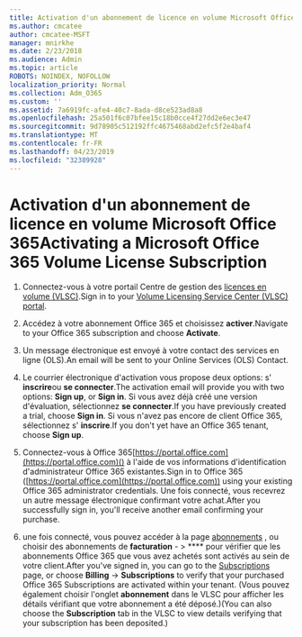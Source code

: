 ```yaml
---
title: Activation d'un abonnement de licence en volume Microsoft Office 365
ms.author: cmcatee
author: cmcatee-MSFT
manager: mnirkhe
ms.date: 2/23/2018
ms.audience: Admin
ms.topic: article
ROBOTS: NOINDEX, NOFOLLOW
localization_priority: Normal
ms.collection: Adm_O365
ms.custom: ''
ms.assetid: 7a6919fc-afe4-40c7-8ada-d8ce523ad8a8
ms.openlocfilehash: 25a501f6c07bfee15c18b0cce4f27dd2e6ec3e47
ms.sourcegitcommit: 9d78905c512192ffc4675468abd2efc5f2e4baf4
ms.translationtype: MT
ms.contentlocale: fr-FR
ms.lasthandoff: 04/23/2019
ms.locfileid: "32389928"
---
```

# <a name="activating-a-microsoft-office-365-volume-license-subscription"></a><span data-ttu-id="e8e8b-102">Activation d'un abonnement de licence en volume Microsoft Office 365</span><span class="sxs-lookup"><span data-stu-id="e8e8b-102">Activating a Microsoft Office 365 Volume License Subscription</span></span>

1. <span data-ttu-id="e8e8b-103">Connectez-vous à votre portail Centre de gestion des [licences en volume (VLSC)](http://go.microsoft.com/fwlink/p/?LinkId=329762).</span><span class="sxs-lookup"><span data-stu-id="e8e8b-103">Sign in to your [Volume Licensing Service Center (VLSC) portal](http://go.microsoft.com/fwlink/p/?LinkId=329762).</span></span>
    
2. <span data-ttu-id="e8e8b-104">Accédez à votre abonnement Office 365 et choisissez **activer**.</span><span class="sxs-lookup"><span data-stu-id="e8e8b-104">Navigate to your Office 365 subscription and choose **Activate**.</span></span>
    
3. <span data-ttu-id="e8e8b-105">Un message électronique est envoyé à votre contact des services en ligne (OLS).</span><span class="sxs-lookup"><span data-stu-id="e8e8b-105">An email will be sent to your Online Services (OLS) Contact.</span></span>
    
4. <span data-ttu-id="e8e8b-106">Le courrier électronique d'activation vous propose deux options: s' **inscrire**ou **se connecter**.</span><span class="sxs-lookup"><span data-stu-id="e8e8b-106">The activation email will provide you with two options: **Sign up**, or **Sign in**.</span></span> <span data-ttu-id="e8e8b-107">Si vous avez déjà créé une version d'évaluation, sélectionnez **se connecter**.</span><span class="sxs-lookup"><span data-stu-id="e8e8b-107">If you have previously created a trial, choose **Sign in**.</span></span> <span data-ttu-id="e8e8b-108">Si vous n'avez pas encore de client Office 365, sélectionnez s' **inscrire**.</span><span class="sxs-lookup"><span data-stu-id="e8e8b-108">If you don't yet have an Office 365 tenant, choose **Sign up**.</span></span>
    
5. <span data-ttu-id="e8e8b-109">Connectez-vous à Office 365[https://portal.office.com](https://portal.office.com)() à l'aide de vos informations d'identification d'administrateur Office 365 existantes.</span><span class="sxs-lookup"><span data-stu-id="e8e8b-109">Sign in to Office 365 ([https://portal.office.com](https://portal.office.com)) using your existing Office 365 administrator credentials.</span></span> <span data-ttu-id="e8e8b-110">Une fois connecté, vous recevrez un autre message électronique confirmant votre achat.</span><span class="sxs-lookup"><span data-stu-id="e8e8b-110">After you successfully sign in, you'll receive another email confirming your purchase.</span></span>
    
6. <span data-ttu-id="e8e8b-111">une fois connecté, vous pouvez accéder à la page [abonnements](https://go.microsoft.com/fwlink/p/?linkid=842054) , ou choisir des abonnements de **facturation**  - \> \*\*\*\* pour vérifier que les abonnements Office 365 que vous avez achetés sont activés au sein de votre client.</span><span class="sxs-lookup"><span data-stu-id="e8e8b-111">After you've signed in, you can go to the [Subscriptions](https://go.microsoft.com/fwlink/p/?linkid=842054) page, or choose **Billing** -\> **Subscriptions** to verify that your purchased Office 365 Subscriptions are activated within your tenant.</span></span> <span data-ttu-id="e8e8b-112">(Vous pouvez également choisir l'onglet **abonnement** dans le VLSC pour afficher les détails vérifiant que votre abonnement a été déposé.)</span><span class="sxs-lookup"><span data-stu-id="e8e8b-112">(You can also choose the **Subscription** tab in the VLSC to view details verifying that your subscription has been deposited.)</span></span> 
    

